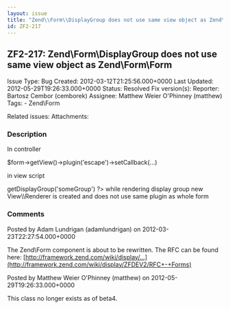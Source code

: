 ```yaml
---
layout: issue
title: "Zend\\Form\\DisplayGroup does not use same view object as Zend\\Form\\Form"
id: ZF2-217
---
```


ZF2-217: Zend\\Form\\DisplayGroup does not use same view object as Zend\\Form\\Form
-----------------------------------------------------------------------------------

 Issue Type: Bug Created: 2012-03-12T21:25:56.000+0000 Last Updated: 2012-05-29T19:26:33.000+0000 Status: Resolved Fix version(s): 
 Reporter:  Bartosz Cembor (cemborek)  Assignee:  Matthew Weier O'Phinney (matthew)  Tags: - Zend\\Form
 
 Related issues: 
 Attachments: 
### Description

In controller

$form->getView()->plugin('escape')->setCallback(...)

in view script

 <?= $form->getDisplayGroup('someGroup') ?> while rendering display group new View\\Renderer is created and does not use same plugin as whole form

 

 

### Comments

Posted by Adam Lundrigan (adamlundrigan) on 2012-03-23T22:27:54.000+0000

The Zend\\Form component is about to be rewritten. The RFC can be found here: [http://framework.zend.com/wiki/display/…](http://framework.zend.com/wiki/display/ZFDEV2/RFC+-+Forms)

 

 

Posted by Matthew Weier O'Phinney (matthew) on 2012-05-29T19:26:33.000+0000

This class no longer exists as of beta4.

 

 